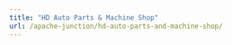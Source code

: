 ```yaml
---
title: "HD Auto Parts & Machine Shop"
url: /apache-junction/hd-auto-parts-and-machine-shop/
---
```

